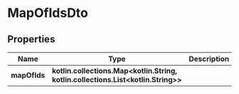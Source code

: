 
# MapOfIdsDto

## Properties
Name | Type | Description | Notes
------------ | ------------- | ------------- | -------------
**mapOfIds** | **kotlin.collections.Map&lt;kotlin.String, kotlin.collections.List&lt;kotlin.String&gt;&gt;** |  | 



